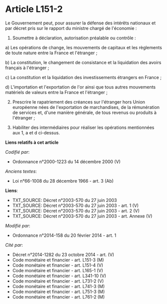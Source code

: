 # Article L151-2

Le Gouvernement peut, pour assurer la défense des intérêts nationaux et par décret pris sur le rapport du ministre chargé de
l'économie : 

1. Soumettre à déclaration, autorisation préalable ou contrôle : 

a) Les opérations de change, les mouvements de capitaux et les règlements de toute nature entre la France et l'étranger ; 

b) La constitution, le changement de consistance et la liquidation des avoirs français à l'étranger ; 

c) La constitution et la liquidation des investissements étrangers en France ; 

d) L'importation et l'exportation de l'or ainsi que tous autres mouvements matériels de valeurs entre la France et
l'étranger ; 

2. Prescrire le rapatriement des créances sur l'étranger hors Union européenne nées de l'exportation de marchandises, de la
rémunération de services et, d'une manière générale, de tous revenus ou produits à l'étranger ; 

3. Habiliter des intermédiaires pour réaliser les opérations mentionnées aux 1, a et d ci-dessus.

**Liens relatifs à cet article**

_Codifié par_:

  - Ordonnance n°2000-1223 du 14 décembre 2000 (V)

_Anciens textes_:

  - Loi n°66-1008 du 28 décembre 1966 - art. 3 (Ab)

**Liens**:

  - TXT_SOURCE: Décret n°2003-570 du 27 juin 2003
  - TXT_SOURCE: Décret n°2003-570 du 27 juin 2003 - art. 1 (V)
  - TXT_SOURCE: Décret n°2003-570 du 27 juin 2003 - art. 2 (V)
  - TXT_SOURCE: Décret n°2003-570 du 27 juin 2003 - art. Annexe (V)

_Modifié par_:

  - Ordonnance n°2014-158 du 20 février 2014 - art. 1

_Cité par_:

  - Décret n°2014-1282 du 23 octobre 2014 - art. (V)
  - Code monétaire et financier - art. L151-3 (M)
  - Code monétaire et financier - art. L151-4 (V)
  - Code monétaire et financier - art. L165-1 (V)
  - Code monétaire et financier - art. L341-10 (V)
  - Code monétaire et financier - art. L731-2 (V)
  - Code monétaire et financier - art. L741-3 (M)
  - Code monétaire et financier - art. L751-3 (M)
  - Code monétaire et financier - art. L761-2 (M)
